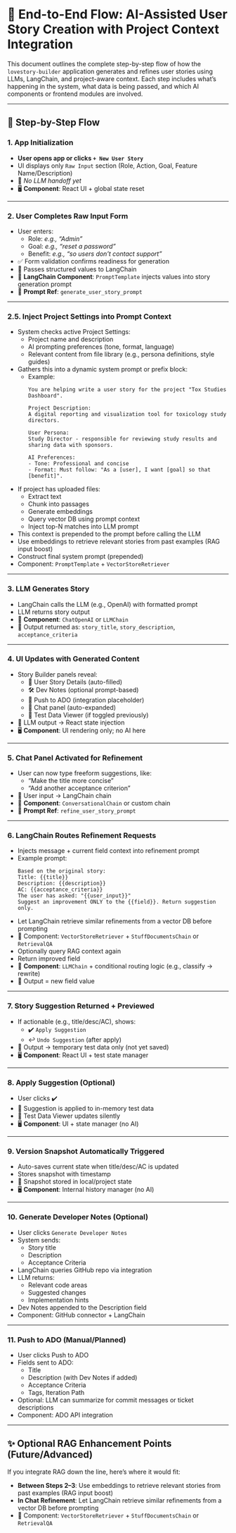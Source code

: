 # 📘 End-to-End Flow: AI-Assisted User Story Creation with Project Context Integration

This document outlines the complete step-by-step flow of how the `lovestory-builder` application generates and refines user stories using LLMs, LangChain, and project-aware context. Each step includes what’s happening in the system, what data is being passed, and which AI components or frontend modules are involved.

---

## 🔁 Step-by-Step Flow

### **1. App Initialization**
- **User opens app or clicks `+ New User Story`**
- UI displays only `Raw Input` section (Role, Action, Goal, Feature Name/Description)
- 🔄 _No LLM handoff yet_  
- 🖥️ **Component**: React UI + global state reset

---

### **2. User Completes Raw Input Form**
- User enters:
  - Role: _e.g., “Admin”_
  - Goal: _e.g., “reset a password”_
  - Benefit: _e.g., “so users don’t contact support”_
- ✅ Form validation confirms readiness for generation
- 🔄 Passes structured values to LangChain
- 🧩 **LangChain Component**: `PromptTemplate` injects values into story generation prompt  
- 📎 **Prompt Ref**: `generate_user_story_prompt`



---

### **2.5. Inject Project Settings into Prompt Context**
- System checks active Project Settings:
  - Project name and description
  - AI prompting preferences (tone, format, language)
  - Relevant content from file library (e.g., persona definitions, style guides)
- Gathers this into a dynamic system prompt or prefix block:
  - Example:
    ```
    You are helping write a user story for the project "Tox Studies Dashboard".

    Project Description:
    A digital reporting and visualization tool for toxicology study directors.

    User Persona:
    Study Director - responsible for reviewing study results and sharing data with sponsors.

    AI Preferences:
    - Tone: Professional and concise
    - Format: Must follow: "As a [user], I want [goal] so that [benefit]".
    ```
- If project has uploaded files:
  - Extract text
  - Chunk into passages
  - Generate embeddings
  - Query vector DB using prompt context
  - Inject top-N matches into LLM prompt
- This context is prepended to the prompt before calling the LLM
- Use embeddings to retrieve relevant stories from past examples (RAG input boost)
- Construct final system prompt (prepended)
- Component: `PromptTemplate` + `VectorStoreRetriever`

---

### **3. LLM Generates Story**
- LangChain calls the LLM (e.g., OpenAI) with formatted prompt
- LLM returns story output
- 🧠 **Component**: `ChatOpenAI` or `LLMChain`
- 🔄 Output returned as: `story_title`, `story_description`, `acceptance_criteria`

---

### **4. UI Updates with Generated Content**
- Story Builder panels reveal:
  - 📝 User Story Details (auto-filled)
  - 🛠️ Dev Notes (optional prompt-based)
  - 🔄 Push to ADO (integration placeholder)
  - 💬 Chat panel (auto-expanded)
  - 🧪 Test Data Viewer (if toggled previously)
- 🔄 LLM output → React state injection  
- 🖥️ **Component**: UI rendering only; no AI here

---

### **5. Chat Panel Activated for Refinement**
- User can now type freeform suggestions, like:
  - “Make the title more concise”
  - “Add another acceptance criterion”
- 🔄 User input → LangChain chain  
- 🧠 **Component**: `ConversationalChain` or custom chain
- 📎 **Prompt Ref**: `refine_user_story_prompt`

---

### **6. LangChain Routes Refinement Requests**
- Injects message + current field context into refinement prompt
- Example prompt:
  ```
  Based on the original story:
  Title: {{title}}
  Description: {{description}}
  AC: {{acceptance_criteria}}
  The user has asked: "{{user_input}}"
  Suggest an improvement ONLY to the {{field}}. Return suggestion only.
  ```
- Let LangChain retrieve similar refinements from a vector DB before prompting
- 🔄 Component: `VectorStoreRetriever` + `StuffDocumentsChain` or `RetrievalQA`
- Optionally query RAG context again
- Return improved field
- 🧠 **Component**: `LLMChain` + conditional routing logic (e.g., classify → rewrite)
- 🔄 Output = new field value

---

### **7. Story Suggestion Returned + Previewed**
- If actionable (e.g., title/desc/AC), shows:
  - ✔️ `Apply Suggestion`
  - ↩️ `Undo Suggestion` (after apply)
- 🔄 Output → temporary test data only (not yet saved)
- 🖥️ **Component**: React UI + test state manager

---

### **8. Apply Suggestion (Optional)**
- User clicks ✔️
- 🔄 Suggestion is applied to in-memory test data
- 🧪 Test Data Viewer updates silently
- 🖥️ **Component**: UI + state manager (no AI)

---

### **9. Version Snapshot Automatically Triggered**
- Auto-saves current state when title/desc/AC is updated
- Stores snapshot with timestamp
- 🔄 Snapshot stored in local/project state
- 🖥️ **Component**: Internal history manager (no AI)

---

### 10. Generate Developer Notes (Optional)
- User clicks `Generate Developer Notes`
- System sends:
  - Story title
  - Description
  - Acceptance Criteria
- LangChain queries GitHub repo via integration
- LLM returns:
  - Relevant code areas
  - Suggested changes
  - Implementation hints
- Dev Notes appended to the Description field
- Component: GitHub connector + LangChain

---

### **11. Push to ADO (Manual/Planned)**
- User clicks Push to ADO
- Fields sent to ADO:
  - Title
  - Description (with Dev Notes if added)
  - Acceptance Criteria
  - Tags, Iteration Path
- Optional: LLM can summarize for commit messages or ticket descriptions
- Component: ADO API integration

---

## ✨ Optional RAG Enhancement Points (Future/Advanced)

If you integrate RAG down the line, here’s where it would fit:

- **Between Steps 2–3**: Use embeddings to retrieve relevant stories from past examples (RAG input boost)
- **In Chat Refinement**: Let LangChain retrieve similar refinements from a vector DB before prompting
- 🔄 Component: `VectorStoreRetriever` + `StuffDocumentsChain` or `RetrievalQA`

